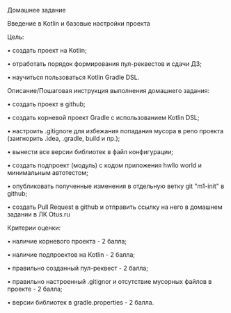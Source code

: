 Домашнее задание

Введение в Kotlin и базовые настройки проекта

Цель:

• создать проект на Kotlin;

• отработать порядок формирования пул-реквестов и сдачи ДЗ;

• научиться пользоваться Kotlin Gradle DSL.


Описание/Пошаговая инструкция выполнения домашнего задания:

• создать проект в github;

• создать корневой проект Gradle с использованием Kotlin DSL;

• настроить .gitignore для избежания попадания мусора в репо проекта (заигнорить .idea, .gradle, build и пр.);

• вынести все версии библиотек в файл конфигурации;

• создать подпроект (модуль) с кодом приложения hwllo world и минимальным автотестом;

• опубликовать полученные изменения в отдельную ветку git "m1-init" в github;

• cоздать Pull Request в github и отправить ссылку на него в домашнем задании в ЛК Otus.ru


Критерии оценки:

• наличие корневого проекта - 2 балла;

• наличие подпроектов на Kotlin - 2 балла;

• правильно созданный пул-реквест - 2 балла;

• правильно настроенный .gitignor и отсутствие мусорных файлов в проекте - 2 балла;

• версии библиотек в gradle.properties - 2 балла.

